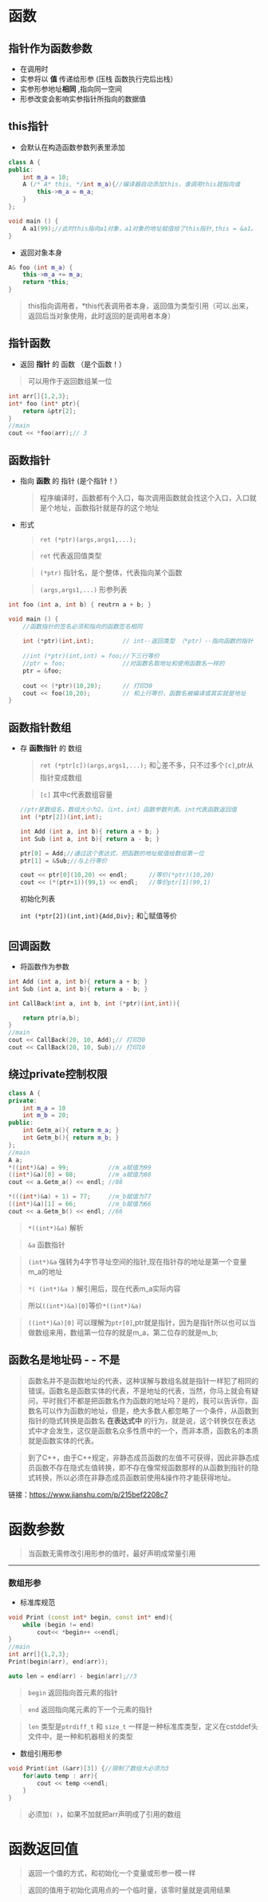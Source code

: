 # 函数

## 指针作为函数参数

+ 在调用时
+ 实参将以 **值** 传递给形参 (压栈 函数执行完后出栈）
+ 实参形参地址**相同** ,指向同一空间
+ 形参改变会影响实参指针所指向的数据值

## this指针
+ 会默认在构造函数参数列表里添加
```c++
class A {
public:
    int m_a = 10;
    A (/* A* this, */int m_a){//编译器自动添加this，谁调用this就指向谁
        this->m_a = m_a;
    }
};

void main () {
    A a1(99);//此时this指向a1对象，a1对象的地址赋值给了this指针,this = &a1。
}
```
+ 返回对象本身
```c++
A& foo (int m_a) {
    this->m_a += m_a;
    return *this;
}
```
> this指向调用者，*this代表调用者本身，返回值为类型引用（可以.出来，返回后当对象使用，此时返回的是调用者本身）

## 指针函数
+ 返回 **指针** 的 函数 （是个函数！）
> 可以用作于返回数组某一位
```c++
int arr[]{1,2,3};
int* foo (int* ptr){
    return &ptr[2];
}
//main
cout << *foo(arr);// 3
```

## 函数指针
+ 指向 **函数** 的 指针 (是个指针！）
    > 程序编译时，函数都有个入口，每次调用函数就会找这个入口，入口就是个地址，函数指针就是存的这个地址

+ 形式
    > `ret (*ptr)(args,args1,...);`

    > `ret` 代表返回值类型

    > `(*ptr)` 指针名，是个整体，代表指向某个函数

    > `(args,args1,...)` 形参列表
```c++
int foo (int a, int b) { reutrn a + b; }

void main () {
    //函数指针的签名必须和指向的函数签名相同
    
    int (*ptr)(int,int);        // int--返回类型 （*ptr）--指向函数的指针 （int,int）-- 参数的类型匹配
    
    //int (*ptr)(int,int) = foo;//下三行等价
    //ptr = foo;                //对函数名取地址和使用函数名一样的
    ptr = &foo;
    
    cout << (*ptr)(10,20);      // 打印30
    cout << foo(10,20);         // 和上行等价，函数名被编译或其实就是地址
}
```

## 函数指针数组
+ 存 **函数指针** 的 数组
    > `ret (*ptr[c])(args,args1,...);` 和👆差不多，只不过多个`[c]`,ptr从指针变成数组
    
    > `[c]` 其中c代表数组容量
    ```c++
    //ptr是数组名，数组大小为2。（int，int）函数参数列表。int代表函数返回值
    int (*ptr[2])(int,int);

    int Add (int a, int b){ return a + b; }
    int Sub (int a, int b){ return a - b; }
    
    ptr[0] = Add;//通过这个表达式，把函数的地址赋值给数组第一位
    ptr[1] = &Sub;//与上行等价
    
    cout << ptr[0](10,20) << endl;      //等价(*ptr)(10,20)
    cout << (*(ptr+1))(99,1) << endl;   //等价ptr[1](99,1)
    ```
    初始化列表
    
    `int (*ptr[2])(int,int){Add,Div};` 和👆赋值等价
## 回调函数
+ 将函数作为参数
```c++
int Add (int a, int b){ return a + b; }
int Sub (int a, int b){ return a - b; }

int CallBack(int a, int b, int (*ptr)(int,int)){ 

    return ptr(a,b);
}
//main
cout << CallBack(20, 10, Add);// 打印30
cout << CallBack(20, 10, Sub);// 打印10
```

## 绕过private控制权限
```c++
class A {
private:
    int m_a = 10
    int m_b = 20;
public:
    int Getm_a(){ return m_a; }
    int Getm_b(){ return m_b; }
};
//main
A a;
*((int*)&a) = 99;           //m_a赋值为99
((int*)&a)[0] = 88;         //m_a赋值为88
cout << a.Getm_a() << endl; //88

*(((int*)&a) + 1) = 77;     //m_b赋值为77
((int*)&a)[1] = 66;         //m_b赋值为66
cout << a.Getm_b() << endl; //66
```
> `*((int*)&a)` 解析

> `&a` 函数指针

> `(int*)&a` 强转为4字节寻址空间的指针,现在指针存的地址是第一个变量m_a的地址

>`*( (int*)&a )` 解引用后，现在代表m_a实际内容

> 所以`((int*)&a)[0]`等价`*((int*)&a)` 

> `((int*)&a)[0]` 可以理解为`ptr[0]`,ptr就是指针，因为是指针所以也可以当做数组来用，数组第一位存的就是m_a，第二位存的就是m_b;

## 函数名是地址码 - - 不是
> 函数名并不是函数地址的代表，这种误解与数组名就是指针一样犯了相同的错误。函数名是函数实体的代表，不是地址的代表，当然，你马上就会有疑问，平时我们不都是把函数名作为函数的地址吗？是的，我可以告诉你，函数名可以作为函数的地址，但是，绝大多数人都忽略了一个条件，从函数到指针的隐式转换是函数名 **在表达式中** 的行为，就是说，这个转换仅在表达式中才会发生，这仅是函数名众多性质中的一个，而非本质，函数名的本质就是函数实体的代表。

> 到了C++，由于C++规定，非静态成员函数的左值不可获得，因此非静态成员函数不存在隐式左值转换，即不存在像常规函数那样的从函数到指针的隐式转换，所以必须在非静态成员函数前使用&操作符才能获得地址。

链接：https://www.jianshu.com/p/215bef2208c7

# 函数参数

> 当函数无需修改引用形参的值时，最好声明成常量引用
--------
### 数组形参
+ 标准库规范
```c++
void Print (const int* begin, const int* end){
    while (begin != end)
        cout<< *begin++ <<endl;
}
//main
int arr[]{1,2,3};
Print(begin(arr), end(arr));

auto len = end(arr) - begin(arr);//3 
```
> `begin` 返回指向首元素的指针

> `end` 返回指向尾元素的下一个元素的指针

>`len` 类型是`ptrdiff_t` 和 `size_t` 一样是一种标准库类型，定义在cstddef头文件中，是一种和机器相关的类型

+ 数组引用形参
```c++
void Print(int (&arr)[3]) {//限制了数组大必须为3
    for(auto temp : arr){
        cout << temp <<endl;
    }
}
```
> 必须加`( )`，如果不加就把arr声明成了引用的数组 

# 函数返回值
> 返回一个值的方式，和初始化一个变量或形参一模一样

> 返回的值用于初始化调用点的一个临时量，该零时量就是调用结果




